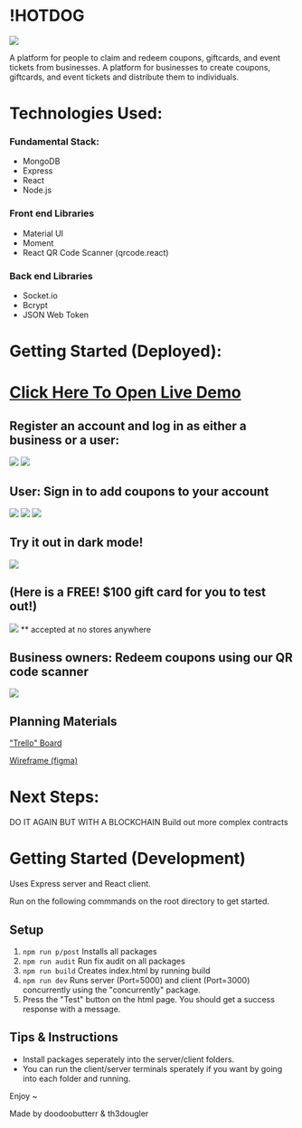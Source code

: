# !HOTDOG

[![](https://i.imgur.com/5Cf0L78m.png)](https://hotnotdog.herokuapp.com)

A platform for people to claim and redeem coupons, giftcards, and event tickets from businesses.
A platform for businesses to create coupons, giftcards, and event tickets and distribute them to individuals.

# Technologies Used:

### Fundamental Stack:

- MongoDB
- Express
- React
- Node.js

### Front end Libraries

- Material UI
- Moment
- React QR Code Scanner (qrcode.react)

### Back end Libraries

- Socket.io
- Bcrypt
- JSON Web Token

# Getting Started (Deployed):

# [Click Here To Open Live Demo](https://hotnotdog.herokuapp.com)

## Register an account and log in as either a business or a user:

[![](https://i.imgur.com/RlkXDqFm.png)](https://i.imgur.com/RlkXDqF.png)
[![](https://i.imgur.com/tTnOPuim.png)](https://i.imgur.com/tTnOPui.png)

## User: Sign in to add coupons to your account

[![](https://i.imgur.com/sxcerCkm.png)](https://i.imgur.com/sxcerCk.png)
[![](https://i.imgur.com/ti1sgMmm.png)](https://i.imgur.com/ti1sgMm.png)
[![](https://i.imgur.com/B8qRKhHm.png)](https://i.imgur.com/B8qRKhH.png)

## Try it out in dark mode!

[![](https://i.imgur.com/XYVT10tm.png)](https://i.imgur.com/XYVT10t.png)

## (Here is a FREE! $100 gift card for you to test out!)

[![](https://i.imgur.com/1Dq2tjA.png)](https://i.imgur.com/1Dq2tjA.png)
\*\* accepted at no stores anywhere

## Business owners: Redeem coupons using our QR code scanner

[![](https://i.imgur.com/ihku0OOl.png)](https://i.imgur.com/ihku0OO.png)

## Planning Materials

["Trello" Board](https://github.com/imaustinim/notHotDog/projects/1)

[Wireframe (figma)](https://www.figma.com/file/G3XCH8mvmsLCGu5j3E73Xe/Untitled?node-id=0%3A1)

# Next Steps:

DO IT AGAIN BUT WITH A BLOCKCHAIN
Build out more complex contracts

# Getting Started (Development)

Uses Express server and React client.

Run on the following commmands on the root directory to get started.

## Setup

1. `npm run p/post` Installs all packages
2. `npm run audit` Run fix audit on all packages
3. `npm run build` Creates index.html by running build
4. `npm run dev` Runs server (Port=5000) and client (Port=3000) concurrently using the "concurrently" package.
5. Press the "Test" button on the html page. You should get a success response with a message.

## Tips & Instructions

- Install packages seperately into the server/client folders.
- You can run the client/server terminals sperately if you want by going into each folder and running.

Enjoy ~

Made by doodoobutterr & th3dougler
